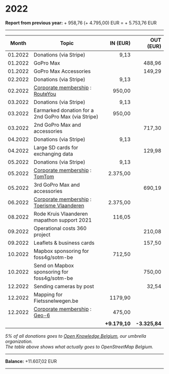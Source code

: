 # 2022

**Report from previous year:** + 958,76 (+ 4.795,00) EUR = + 5.753,76 EUR

---

| Month   | Topic                                               | IN (EUR)      | OUT (EUR)     |
| ------- | --------------------------------------------------- | ------------: | ------------: |
| 01.2022 | Donations (via Stripe)                              | 9,13          |               |
| 01.2022 | GoPro Max                                           |               | 488,96        |
| 01.2022 | GoPro Max Accessories                               |               | 149,29        |
| 02.2022 | Donations (via Stripe)                              | 9,13          |               |
| 02.2022 | [Corporate membership][1] : [RouteYou][2]           | 950,00        |               |
| 03.2022 | Donations (via Stripe)                              | 9,13          |               |
| 03.2022 | Earmarked donation for a 2nd GoPro Max (via Stripe) | 950,00        |               |
| 03.2022 | 2nd GoPro Max and accessories                       |               | 717,30        |
| 04.2022 | Donations (via Stripe)                              | 9,13          |               |
| 04.2022 | Large SD cards for exchanging data                  |               | 129,98        |
| 05.2022 | Donations (via Stripe)                              | 9,13          |               |
| 05.2022 | [Corporate membership][1] : [TomTom][3]             | 2.375,00      |               |
| 05.2022 | 3rd GoPro Max and accessories                       |               | 690,19        |
| 06.2022 | [Corporate membership][1] : [Toerisme Vlaanderen][4]| 2.375,00      |               |
| 08.2022 | Rode Kruis Vlaanderen mapathon support 2021         | 116,05        |               |
| 09.2022 | Operational costs 360 project                       |               | 210,08        |
| 09.2022 | Leaflets & business cards                           |               | 157,50        |
| 10.2022 | Mapbox sponsoring for foss4g/sotm-be                | 712,50        |               |
| 10.2022 | Send on Mapbox sponsoring for foss4g/sotm-be        |               | 750,00        |
| 12.2022 | Sending cameras by post                             |               | 32,54         |
| 12.2022 | Mapping for Fietssnelwegen.be                       | 1179,90       |               |
| 12.2022 | [Corporate membership][1] : [Geo-6][5]              | 475,00        |               |
|         |                                                     | **+9.179,10** | **-3.325,84** |

_5% of all donations goes to [Open Knowledge Belgium](https://openknowledge.be/), our umbrella organization.  
The table above shows what actually goes to OpenStreetMap Belgium._

---

**Balance:** +11.607,02 EUR

---

[1]: https://openstreetmap.be/en/support.html
[2]: https://www.routeyou.com/
[3]: https://www.tomtom.com/
[4]: https://toerismevlaanderen.be/nl/pinjepunt
[5]: https://geo6.be/
